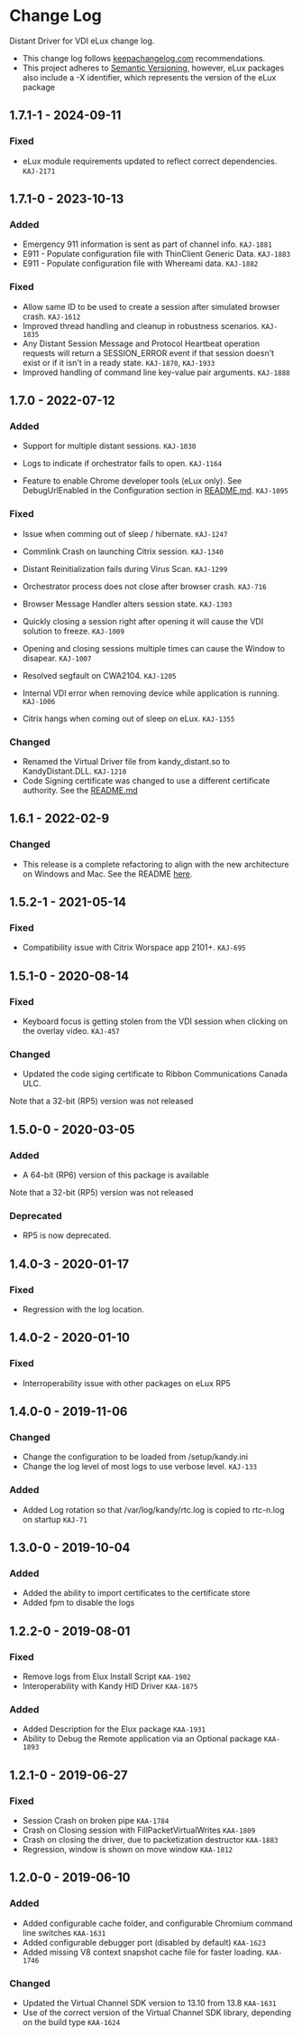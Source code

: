 # Change Log

Distant Driver for VDI eLux change log.

- This change log follows [keepachangelog.com](http://keepachangelog.com/) recommendations.
- This project adheres to [Semantic Versioning](http://semver.org/), however, eLux packages also include a -X identifier, which represents the version of the eLux package

## 1.7.1-1 - 2024-09-11
### Fixed
- eLux module requirements updated to reflect correct dependencies. `KAJ-2171`

## 1.7.1-0 - 2023-10-13
### Added
- Emergency 911 information is sent as part of channel info. `KAJ-1881`
- E911 - Populate configuration file with ThinClient Generic Data. `KAJ-1883`
- E911 - Populate configuration file with Whereami data. `KAJ-1882`

### Fixed
- Allow same ID to be used to create a session after simulated browser crash. `KAJ-1612`
- Improved thread handling and cleanup in robustness scenarios. `KAJ-1835`
- Any Distant Session Message and Protocol Heartbeat operation requests will return a SESSION_ERROR event if that session doesn't exist or if it isn't in a ready state. `KAJ-1870`, `KAJ-1933`
- Improved handling of command line key-value pair arguments. `KAJ-1888`

## 1.7.0 - 2022-07-12

### Added
- Support for multiple distant sessions. `KAJ-1030`
- Logs to indicate if orchestrator fails to open. `KAJ-1164`

- Feature to enable Chrome developer tools (eLux only). See DebugUrlEnabled in the Configuration section in [README.md](https://github.com/RibbonCommunications/webrtc-distant-vdi/blob/master/eLux/README.md). `KAJ-1095`

### Fixed
- Issue when comming out of sleep / hibernate. `KAJ-1247`
- Commlink Crash on launching Citrix session. `KAJ-1340`
- Distant Reinitialization fails during Virus Scan. `KAJ-1299`
- Orchestrator process does not close after browser crash. `KAJ-716`
- Browser Message Handler alters session state. `KAJ-1303`
- Quickly closing a session right after opening it will cause the VDI solution to freeze. `KAJ-1009`
- Opening and closing sessions multiple times can cause the Window to disapear. `KAJ-1007`

- Resolved segfault on CWA2104. `KAJ-1205`
- Internal VDI error when removing device while application is running. `KAJ-1006`
- Citrix hangs when coming out of sleep on eLux. `KAJ-1355`

### Changed
- Renamed the Virtual Driver file from kandy_distant.so to KandyDistant.DLL. `KAJ-1210`
- Code Signing certificate was changed to use a different certificate authority. See the [README.md](https://github.com/RibbonCommunications/webrtc-distant-vdi/blob/KAJ-1201-1195/eLux/README.md)


## 1.6.1 - 2022-02-9
### Changed
- This release is a complete refactoring to align with the new architecture on Windows and Mac.
See the README [here](README.md).

## 1.5.2-1 - 2021-05-14
### Fixed
- Compatibility issue with Citrix Worspace app 2101+. `KAJ-695`

## 1.5.1-0 - 2020-08-14
### Fixed
- Keyboard focus is getting stolen from the VDI session when clicking on the overlay video. `KAJ-457`

### Changed
- Updated the code siging certificate to Ribbon Communications Canada ULC.

Note that a 32-bit (RP5) version was not released

## 1.5.0-0 - 2020-03-05
### Added
- A 64-bit (RP6) version of this package is available

Note that a 32-bit (RP5) version was not released

### Deprecated

- RP5 is now deprecated.

## 1.4.0-3 - 2020-01-17
### Fixed
- Regression with the log location.

## 1.4.0-2 - 2020-01-10

### Fixed

- Interroperability issue with other packages on eLux RP5

## 1.4.0-0 - 2019-11-06

### Changed

- Change the configuration to be loaded from /setup/kandy.ini
- Change the log level of most logs to use verbose level. `KAJ-133`

### Added

- Added Log rotation so that /var/log/kandy/rtc.log is copied to rtc-n.log on startup `KAJ-71`

## 1.3.0-0 - 2019-10-04

### Added

- Added the ability to import certificates to the certificate store
- Added fpm to disable the logs

## 1.2.2-0 - 2019-08-01

### Fixed

- Remove logs from Elux Install Script `KAA-1902`
- Interoperability with Kandy HID Driver `KAA-1875`

### Added

- Added Description for the Elux package `KAA-1931`
- Ability to Debug the Remote application via an Optional package `KAA-1893`

## 1.2.1-0 - 2019-06-27

### Fixed

- Session Crash on broken pipe `KAA-1784`
- Crash on Closing session with FillPacketVirtualWrites `KAA-1809`
- Crash on closing the driver, due to packetization destructor `KAA-1883`
- Regression, window is shown on move window `KAA-1812`

## 1.2.0-0 - 2019-06-10

### Added

- Added configurable cache folder, and configurable Chromium command line switches `KAA-1631`
- Added configurable debugger port (disabled by default) `KAA-1623`
- Added missing V8 context snapshot cache file for faster loading. `KAA-1746`

### Changed

- Updated the Virtual Channel SDK version to 13.10 from 13.8 `KAA-1631`
- Use of the correct version of the Virtual Channel SDK library, depending on the build type `KAA-1624`
